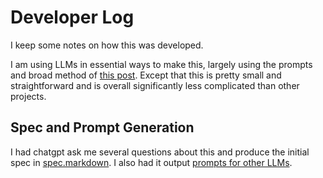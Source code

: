 
# Developer Log #

I keep some notes on how this was developed.

I am using LLMs in essential ways to make this, largely using the prompts and
broad method of [this post](https://harper.blog/2025/02/16/my-llm-codegen-workflow-atm/).
Except that this is pretty small and straightforward and is overall
significantly less complicated than other projects.


## Spec and Prompt Generation ##

I had chatgpt ask me several questions about this and produce the initial spec
in [spec.markdown](spec.markdown). I also had it output [prompts for other
LLMs](llm_steps.markdown).
